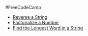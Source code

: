 #FreeCodeCamp

- [Reverse a String](https://www.freecodecamp.com/challenges/reverse-a-string) 
- [Factorialize a Number](https://www.freecodecamp.com/challenges/factorialize-a-number)
- [Find the Longest Word in a String](https://www.freecodecamp.com/challenges/find-the-longest-word-in-a-string)


